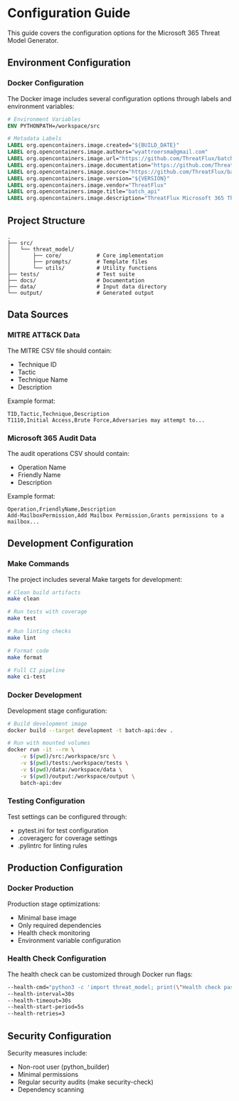 # Configuration Guide

This guide covers the configuration options for the Microsoft 365 Threat Model Generator.

## Environment Configuration

### Docker Configuration

The Docker image includes several configuration options through labels and environment variables:

```dockerfile
# Environment Variables
ENV PYTHONPATH=/workspace/src

# Metadata Labels
LABEL org.opencontainers.image.created="${BUILD_DATE}"
LABEL org.opencontainers.image.authors="wyattroersma@gmail.com"
LABEL org.opencontainers.image.url="https://github.com/ThreatFlux/batch_api"
LABEL org.opencontainers.image.documentation="https://github.com/ThreatFlux/batch_api"
LABEL org.opencontainers.image.source="https://github.com/ThreatFlux/batch_api"
LABEL org.opencontainers.image.version="${VERSION}"
LABEL org.opencontainers.image.vendor="ThreatFlux"
LABEL org.opencontainers.image.title="batch_api"
LABEL org.opencontainers.image.description="ThreatFlux Microsoft 365 Threat Model Generator"
```

## Project Structure

```
.
├── src/
│   └── threat_model/
│       ├── core/           # Core implementation
│       ├── prompts/        # Template files
│       └── utils/          # Utility functions
├── tests/                  # Test suite
├── docs/                   # Documentation
├── data/                   # Input data directory
└── output/                 # Generated output
```

## Data Sources

### MITRE ATT&CK Data

The MITRE CSV file should contain:
- Technique ID
- Tactic
- Technique Name
- Description

Example format:
```csv
TID,Tactic,Technique,Description
T1110,Initial Access,Brute Force,Adversaries may attempt to...
```

### Microsoft 365 Audit Data

The audit operations CSV should contain:
- Operation Name
- Friendly Name
- Description

Example format:
```csv
Operation,FriendlyName,Description
Add-MailboxPermission,Add Mailbox Permission,Grants permissions to a mailbox...
```

## Development Configuration

### Make Commands

The project includes several Make targets for development:

```bash
# Clean build artifacts
make clean

# Run tests with coverage
make test

# Run linting checks
make lint

# Format code
make format

# Full CI pipeline
make ci-test
```

### Docker Development

Development stage configuration:
```bash
# Build development image
docker build --target development -t batch-api:dev .

# Run with mounted volumes
docker run -it --rm \
    -v $(pwd)/src:/workspace/src \
    -v $(pwd)/tests:/workspace/tests \
    -v $(pwd)/data:/workspace/data \
    -v $(pwd)/output:/workspace/output \
    batch-api:dev
```

### Testing Configuration

Test settings can be configured through:
- pytest.ini for test configuration
- .coveragerc for coverage settings
- .pylintrc for linting rules

## Production Configuration

### Docker Production

Production stage optimizations:
- Minimal base image
- Only required dependencies
- Health check monitoring
- Environment variable configuration

### Health Check Configuration

The health check can be customized through Docker run flags:
```bash
--health-cmd="python3 -c 'import threat_model; print(\"Health check passed\")'"
--health-interval=30s
--health-timeout=30s
--health-start-period=5s
--health-retries=3
```

## Security Configuration

Security measures include:
- Non-root user (python_builder)
- Minimal permissions
- Regular security audits (make security-check)
- Dependency scanning
